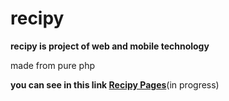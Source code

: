 # recipy
**recipy is project of web and mobile technology**

made from pure php 

**you can see in this link [Recipy Pages](https://webserv.kmitl.ac.th/ite60010465/develop/recipy/)**(in progress)
